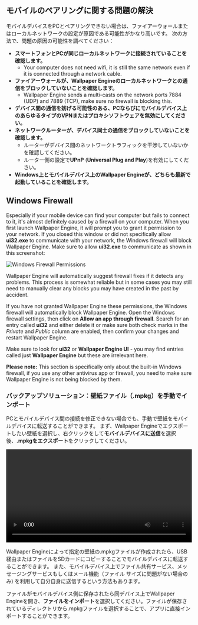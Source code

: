 ## モバイルのペアリングに関する問題の解決

モバイルデバイスをPCとペアリングできない場合は、ファイアーウォールまたはローカルネットワークの設定が原因である可能性がかなり高いです。 次の方法で、問題の原因の可能性を調べてください：

* **スマートフォンとPCが同じローカルネットワークに接続されていることを確認します。**
  * Your computer does not need wifi, it is still the same network even if it is connected through a network cable.
* **ファイアーウォールが、Wallpaper Engineのローカルネットワークとの通信をブロックしていないことを確認します。**
  * Wallpaper Engine sends a multi-casts on the network ports 7884 (UDP) and 7889 (TCP), make sure no firewall is blocking this.
* **デバイス間の通信を妨げる可能性のある、PCならびにモバイルデバイス上のあらゆるタイプのVPNまたはプロキシソフトウェアを無効にしてください。**
* **ネットワークルーターが、デバイス同士の通信をブロックしていないことを確認します。**
    * ルーターがデバイス間のネットワークトラフィックを干渉していないかを確認してください。
    * ルーター側の設定で**UPnP** (**Universal Plug and Play**)を有効にしてください。
* **Windows上とモバイルデバイス上のWallpaper Engineが、どちらも最新で起動していることを確認します。**

## Windows Firewall

Especially if your mobile device can find your computer but fails to connect to it, it's almost definitely caused by a firewall on your computer. When you first launch Wallpaper Engine, it will prompt you to grant it permission to your network. If you closed this window or did not specifically allow **ui32.exe** to communicate with your network, the Windows firewall will block Wallpaper Engine. Make sure to allow **ui32.exe** to communicate as shown in this screenshot:

![Windows Firewall Permissions](/img/faq/windows_defender.png)

Wallpaper Engine will automatically suggest firewall fixes if it detects any problems. This process is somewhat reliable but in some cases you may still need to manually clear any blocks you may have created in the past by accident.

If you have not granted Wallpaper Engine these permissions, the Windows firewall will automatically block Wallpaper Engine. Open the Windows firewall settings, then click on **Allow an app through firewall**. Search for an entry called **ui32** and either delete it or make sure both check marks in the *Private* and *Public* column are enabled, then confirm your changes and restart Wallpaper Engine.

Make sure to look for **ui32** or **Wallpaper Engine UI** - you may find entries called just **Wallpaper Engine** but these are irrelevant here.

**Please note:** This section is specifically only about the built-in Windows firewall, if you use any other antivirus app or firewall, you need to make sure Wallpaper Engine is not being blocked by them.

### バックアップソリューション：壁紙ファイル（.mpkg）を手動でインポート

PCとモバイルデバイス間の接続を修正できない場合でも、手動で壁紙をモバイルデバイスに転送することができます。 まず、Wallpaper Engineでエクスポートしたい壁紙を選択し、右クリックをして**モバイルデバイスに送信**を選択後、**.mpkgをエクスポート**をクリックしてください。

<video width="100%" controls autoplay loop>
  <source src="/videos/mobile_export.mp4" type="video/mp4">
  お使いのブラウザは動画タグをサポートしていません。
</video>

Wallpaper Engineによって指定の壁紙の.mpkgファイルが作成されたら、USB経由またはファイルをSDカードにコピーすることでモバイルデバイスに転送することができます。 また、モバイルデバイス上でファイル共有サービス、メッセージングサービスもしくはメール機能（ファイル サイズに問題がない場合のみ) を利用して自分自身に送信するという方法もあります。

ファイルがモバイルデバイス側に保存されたら同デバイス上でWallpaper Engineを開き、**ファイルをインポート**を選択してください。ファイルが保存されているディレクトリから.mpkgファイルを選択することで、アプリに直接インポートすることができます。
